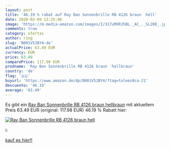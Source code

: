```yaml
---
layout: post
title: '46.19 % rabat auf Ray Ban Sonnenbrille RB 4126 braun  hell'
date: 2020-02-09 13:25:06
image: 'https://m.media-amazon.com/images/I/317uMXRJhBL._AC_._SL200_.jpg'
comments: true
category: ofertas
author: ring
slug: 'B001V5JBY4-de'
actualPrice: 63.49 EUR
currency: EUR
price: 63.49
comparePrice: 117.98 EUR
prodname: 'Ray Ban Sonnenbrille RB 4126 braun  hellbraun'
country: 'de'
flag: '🇩🇪'
buyurl: 'https://www.amazon.de/dp/B001V5JBY4/?tag=tolees0ca-21'
descuento: '46.19'
average: '63.49'
---
```


Es gibt ein [Ray Ban Sonnenbrille RB 4126 braun  hellbraun](https://www.amazon.de/dp/B001V5JBY4/?tag=tolees0ca-21) mit aktuellem Preis 63.49 EUR (original: 117.98 EUR) 46.19 % Rabatt hier:

[![Ray Ban Sonnenbrille RB 4126 braun  hell](https://m.media-amazon.com/images/I/317uMXRJhBL._AC_._SL200_.jpg)](https://www.amazon.de/dp/B001V5JBY4/?tag=tolees0ca-21)

ℹ️:


[kauf es hier!!](https://www.amazon.de/dp/B001V5JBY4/?tag=tolees0ca-21)
